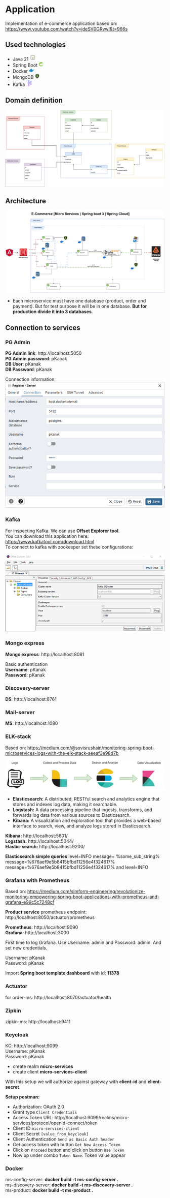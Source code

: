# Application

Implementation of e-commerce application based on: https://www.youtube.com/watch?v=jdeSV0GRvwI&t=966s

## Used technologies
- Java 21 ![java](resources/icons/ico-java.png)
- Spring Boot ![spring-boot](resources/icons/ico-spring-boot.png)
- Docker ![ico-docker](resources/icons/ico-docker.png)
- MongoDB ![ico-mongodb](resources/icons/ico-mongodb.png)
- Kafka ![ico-apache-kafka](resources/icons/ico-apache-kafka.png) 

## Domain definition
![e-commerce-app-domains](resources/e-commerce-app-domains.png)

## Architecture
![e-commerce-app-architecture](resources/e-commerce-app-architecture.png)

- Each microservice must have one database
  (product, order and payment). But for test purpose it will be in one database.
  **But for production divide it into 3 databases**.

## Connection to services

### PG Admin
**PG Admin link**: http://localhost:5050 \
**PG Admin password**: pKanak \
**DB User**: pKanak \
**DB Password**: pKanak

Connection information: \
![pg-db-connection](resources/images/db-conn.png)

### Kafka
For inspecting Kafka. We can use **Offset Explorer tool**. \
You can download this application here: https://www.kafkatool.com/download.html \
To connect to kafka with zookeeper set these configurations:

![off-exp-conn](resources/images/off-exp-conn.png)

### Mongo express

**Mongo express**: http://localhost:8081

Basic authentication \
**Username**: pKanak \
**Password**: pKanak

### Discovery-server

**DS**: http://localhost:8761

### Mail-server

**MS**: http://localhost:1080

### ELK-stack
Based on: https://medium.com/@sovisrushain/monitoring-spring-boot-microservices-logs-with-the-elk-stack-aeeaf3e98d7b

![elk-stack](resources/images/elk-stack.png)

 - **Elasticsearch:** A distributed, RESTful search and analytics engine 
that stores and indexes log data, making it searchable.
 - **Logstash:** A data processing pipeline that ingests, transforms, and forwards 
log data from various sources to Elasticsearch.
 - **Kibana:** A visualization and exploration tool that provides a web-based interface to search, 
view, and analyze logs stored in Elasticsearch.

**Kibana:** http://localhost:5601/ \
**Logstash:** http://localhost:5044/ \
**Elastic-search:** http://localhost:9200/

**Elasticsearch simple queries**
level=INFO
message= %some_sub_string% \
message=%676aef9e5b8415bfbd11256e4f324617% \
message=%676aef9e5b8415bfbd11256e4f324617% and level=INFO

### Grafana with Prometheus
Based on: https://medium.com/simform-engineering/revolutionize-monitoring-empowering-spring-boot-applications-with-prometheus-and-grafana-e99c5c7248cf

**Product service** prometheus endpoint: http://localhost:8050/actuator/prometheus

**Prometheus**: http://localhost:9090 \
**Grafana**: http://localhost:3000

First time to log Grafana. Use Username: admin and Password: admin. And set new credentials.

Username: pKanak \
Password: pKanak

Import **Spring boot template dashboard** with id: **11378**

### Actuator
for order-ms: http://localhost:8070/actuator/health

### Zipkin
zipkin-ms: http://localhost:9411

### Keycloak
KC: http://localhost:9099 \
Username: pKanak \
Password: pKanak

- create realm **micro-services**
- create client **micro-services-client**

With this setup we will authorize against gateway with **client-id** and **client-secret**

**Setup postman:**
- Authorization: OAuth 2.0
- Grant type `Client Credentials`
- Access Token URL: http://localhost:9099/realms/micro-services/protocol/openid-connect/token
- Client ID `micro-services-client`
- Client Secret `[value_from_keycloak]`
- Client Authentication `Send as Basic Auth header`
- Get access token with button `Get New Access Token`
- Click on `Proceed` button and click on button `Use Token`
- Now up under combo `Token Name`. Token value appear

### Docker
ms-config-server: **docker build -t ms-config-server .** \
ms-discovery-server: **docker build -t ms-discovery-server .** \
ms-product: **docker build -t ms-product .**